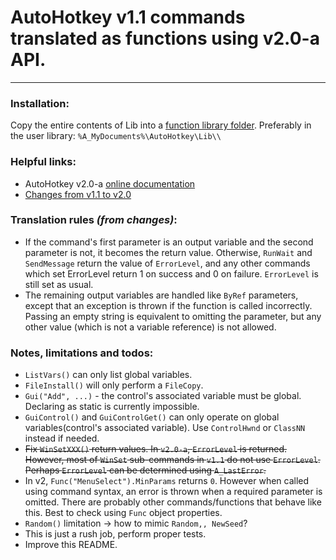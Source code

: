 # AutoHotkey v1.1 commands translated as functions using v2.0-a API.

- - -

### Installation:
Copy the entire contents of Lib into a [function library folder](https://autohotkey.com/docs/Functions.htm#lib). Preferably in the user library: `%A_MyDocuments%\AutoHotkey\Lib\\`

### Helpful links:
  * AutoHotkey v2.0-a [online documentation](http://lexikos.github.io/v2/docs/AutoHotkey.htm)
  * [Changes from v1.1 to v2.0](https://autohotkey.com/v2/v2-changes.htm)

### Translation rules _(from changes)_:
  * If the command's first parameter is an output variable and the second parameter is not, it becomes the return value. Otherwise, `RunWait` and `SendMessage` return the value of `ErrorLevel`, and any other commands which set ErrorLevel return 1 on success and 0 on failure. `ErrorLevel` is still set as usual.
  * The remaining output variables are handled like `ByRef` parameters, except that an exception is thrown if the function is called incorrectly. Passing an empty string is equivalent to omitting the parameter, but any other value (which is not a variable reference) is not allowed.

### Notes, limitations and todos:
  * `ListVars()` can only list global variables.
  * `FileInstall()` will only perform a `FileCopy`.
  * `Gui("Add", ...)` - the control's associated variable must be global. Declaring as static is currently impossible.
  * `GuiControl()` and `GuiControlGet()` can only operate on global variables(control's associated variable). Use `ControlHwnd` or `ClassNN` instead if needed.
  * ~~Fix `WinSetXXX()` return values. In `v2.0-a`, `ErrorLevel` is returned. However, most of `WinSet` sub-commands in `v1.1` do not use `ErrorLevel`. Perhaps `ErrorLevel` can be determined using `A_LastError`.~~
  * In v2, `Func("MenuSelect").MinParams` returns `0`. However when called using command syntax, an error is thrown when a required parameter is omitted. There are probably other commands/functions that behave like this. Best to check using `Func` object properties.
  * `Random()` limitation -> how to mimic `Random,, NewSeed`?
  * This is just a rush job, perform proper tests.
  * Improve this README.